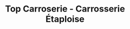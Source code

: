 ---
title: "Top Carroserie - Carrosserie Étaploise"
url: /etaples/top-carroserie-carrosserie-etaploise/
shop: Autowerkstatt
---